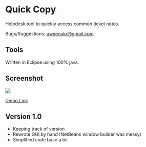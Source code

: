 Quick Copy
==========
Helpdesk tool to quickly access common ticket notes.

Bugs/Suggestions: uweenukr@gmail.com


Tools
-----
Written in Eclipse using 100% java.


Screenshot
----------
[![](http://imgur.com/rm6AD.jpg)](http://imgur.com/rm6AD.jpg)

[Demo Link][1]


Version 1.0
-----------
* Keeping track of version
* Rewrote GUI by hand (NetBeans window builder was messy)
* Simplified code base a bit

[1]: http://dl.dropbox.com/u/31365922/QuickCopy.jar